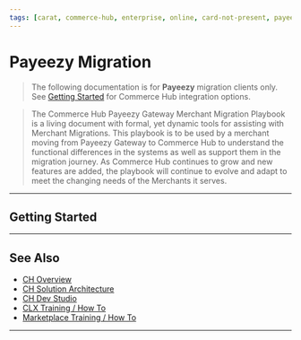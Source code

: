 ```yaml
---
tags: [carat, commerce-hub, enterprise, online, card-not-present, payeezy, migration]
---
```


# Payeezy Migration

<!-- theme: danger -->
>  The following documentation is for **Payeezy** migration clients only. See [Getting Started](?path=docs/Getting-Started/Getting-Started-General.md) for Commerce Hub integration options.

> The Commerce Hub Payeezy Gateway Merchant Migration Playbook is a living document with formal, yet dynamic tools for assisting with Merchant Migrations. This playbook is to be used by a merchant moving from Payeezy Gateway to Commerce Hub to understand the functional differences in the systems as well as support them in the migration journey. As Commerce Hub continues to grow and new features are added, the playbook will continue to evolve and adapt to meet the changing needs of the Merchants it serves.  

---

## Getting Started

<!-- type: row -->

<!-- type: card
title: Core Components
description: A guide to understanding the differences in the API Structure, Configuration of Account, Virtual Terminal functionality and Reporting capabilities as you migrate from Payeezy to Commerce Hub.
link: ?path=docs/Resources/Guides/Payeezy/Payeezy-Migration-BasicCoreComponents.md
-->

<!-- type: card
title: Features
description: For each feature, a summary of differences between Payeezy and Commerce Hub Core Components.
link: ?path=docs/Resources/Guides/Payeezy/Payeezy-Migration-BasicFeatures.md
-->

<!-- type: card
title: Technical Specifications
description: Element level mapping for request and response payloads, required fields and CTR creation.
link: ?path=docs/Resources/Guides/Payeezy/Payeezy-Migration-BasicTechnical.md
-->

<!-- type: row-end -->

---

## See Also

- [CH Overview](?path=docs/Resources/API-Documents/Payments_VAS/Verification.md)
- [CH Solution Architecture](?path=docs/Resources/API-Documents/Payments_VAS/Verification.md)
- [CH Dev Studio](?path=docs/Resources/API-Documents/Payments_VAS/Verification.md)
- [CLX Training / How To](?path=docs/Resources/API-Documents/Payments_VAS/Verification.md)
- [Marketplace Training / How To](?path=docs/Resources/API-Documents/Payments_VAS/Verification.md)

---

